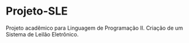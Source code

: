 # Projeto-SLE
Projeto acadêmico para Linguagem de Programação II. Criação de um Sistema de Leilão Eletrônico.
